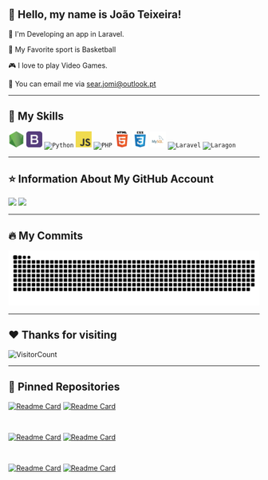  ## 💜 Hello, my name is <strong>João Teixeira!</strong>

🔭 I'm Developing an app in Laravel.

:basketball: My Favorite sport is Basketball

:video_game: I love to play Video Games.

💬 You can email me via <link> sear.jomi@outlook.pt </link>

----

## 🚀 My Skills

<code><img height="32" src="https://raw.githubusercontent.com/github/explore/80688e429a7d4ef2fca1e82350fe8e3517d3494d/topics/nodejs/nodejs.png" alt="Nodejs"/></code>
<code><img height="32" src="https://raw.githubusercontent.com/github/explore/80688e429a7d4ef2fca1e82350fe8e3517d3494d/topics/bootstrap/bootstrap.png" alt="Bootstrap"/></code>
<code><img height="32" src="https://upload.wikimedia.org/wikipedia/commons/thumb/c/c3/Python-logo-notext.svg/1200px-Python-logo-notext.svg.png" alt="Python"/></code>
<code><img height="32" src="https://raw.githubusercontent.com/github/explore/80688e429a7d4ef2fca1e82350fe8e3517d3494d/topics/javascript/javascript.png" alt="Javascript"/></code>
<code><img height="32" src="https://cdn-icons-png.flaticon.com/512/919/919830.png" alt="PHP"/></code>
<code><img height="32" src="https://raw.githubusercontent.com/github/explore/80688e429a7d4ef2fca1e82350fe8e3517d3494d/topics/html/html.png" alt="HTML5"/></code>
<code><img height="32" src="https://raw.githubusercontent.com/github/explore/80688e429a7d4ef2fca1e82350fe8e3517d3494d/topics/css/css.png" alt="CSS"/></code>
<code><img height="32" src="https://raw.githubusercontent.com/github/explore/80688e429a7d4ef2fca1e82350fe8e3517d3494d/topics/mysql/mysql.png" alt="MySQL"/></code>
<code><img height="32" src="https://upload.wikimedia.org/wikipedia/commons/thumb/9/9a/Laravel.svg/1200px-Laravel.svg.png" alt="Laravel"/></code>
<code><img height="32" src="https://cdn.worldvectorlogo.com/logos/laragon.svg" alt="Laragon"/></code>

---

## ⭐ Information About My GitHub Account


<div>
  <a href="https://github.com/JT-PT"><img height="150px" src="https://github-readme-stats.vercel.app/api?username=JT-PT&hide=issues&show_icons=true"></a>
  <a href="https://github.com/JT-PT"><img height="150px" src="https://github-readme-stats.vercel.app/api/top-langs/?username=JT-PT&layout=compact&langs_count=7"></a>
</div>

---

## :fire: My Commits

![Snake animation](https://github.com/JT-PT/JT-PT/blob/output/github-contribution-grid-snake.svg)

---

## :heart: Thanks for visiting
![VisitorCount](https://profile-counter.glitch.me/JT-PT/count.svg)

---

## 📌 Pinned Repositories

[![Readme Card](https://github-readme-stats.vercel.app/api/pin/?username=JT-PT&repo=jt-pt.github.io)](https://github.com/JT-PT/jt-pt.github.io)
[![Readme Card](https://github-readme-stats.vercel.app/api/pin/?username=bewaterpt&repo=eWater)](https://github.com/bewaterpt/eWater)

<br>

[![Readme Card](https://github-readme-stats.vercel.app/api/pin/?username=JT-PT&repo=jt-pt.github.io)](https://github.com/JT-PT/jt-pt.github.io)
[![Readme Card](https://github-readme-stats.vercel.app/api/pin/?username=bewaterpt&repo=bewgpt)](https://github.com/bewaterpt/bewgpt)

<br>

[![Readme Card](https://github-readme-stats.vercel.app/api/pin/?username=JT-PT&repo=calculator.py)](https://gist.github.com/JT-PT/46bf0aae4b2a486d6862651aea0308c8)
[![Readme Card](https://github-readme-stats.vercel.app/api/pin/?username=JT-PT&repo=jt-pt.github.io)](https://github.com/JT-PT/jt-pt.github.io)

